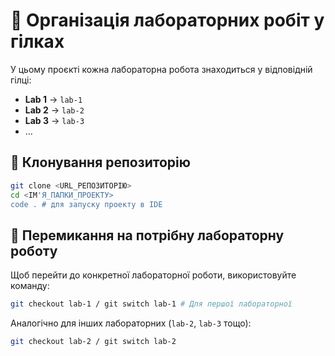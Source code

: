 # 📌 Організація лабораторних робіт у гілках

У цьому проєкті кожна лабораторна робота знаходиться у відповідній гілці:

- **Lab 1** → `lab-1`
- **Lab 2** → `lab-2`
- **Lab 3** → `lab-3`
- ...

## 🔹 Клонування репозиторію
```sh
git clone <URL_РЕПОЗИТОРІЮ>
cd <ІМ'Я_ПАПКИ_ПРОЕКТУ>
code . # для запуску проекту в IDE
```

## 🔹 Перемикання на потрібну лабораторну роботу
Щоб перейти до конкретної лабораторної роботи, використовуйте команду:
```sh
git checkout lab-1 / git switch lab-1 # Для першої лабораторної
```
Аналогічно для інших лабораторних (`lab-2`, `lab-3` тощо):
```sh
git checkout lab-2 / git switch lab-2
```


